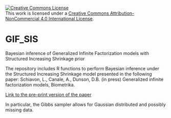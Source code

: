 <a rel="license" href="http://creativecommons.org/licenses/by-nc/4.0/"><img alt="Creative Commons License" style="border-width:0" src="https://i.creativecommons.org/l/by-nc/4.0/88x31.png" /></a><br />This work is licensed under a <a rel="license" href="http://creativecommons.org/licenses/by-nc/4.0/">Creative Commons Attribution-NonCommercial 4.0 International License</a>.

# GIF_SIS
Bayesian inference of Generalized Infinite Factorization models with Structured Increasing Shrinkage prior

The repository includes R functions to perform Bayesian inference under the Structured Increasing Shrinkage model presented in the following paper:
Schiavon, L., Canale, A., Dunson, D.B. (in press) Generalized infinite factorization models, Biometrika.

<a rel="paper" href="https://arxiv.org/abs/2103.10333">Link to the pre-print version of the paper</a>
  
In particular, the Gibbs sampler allows for Gaussian distributed and possibly missing data.
